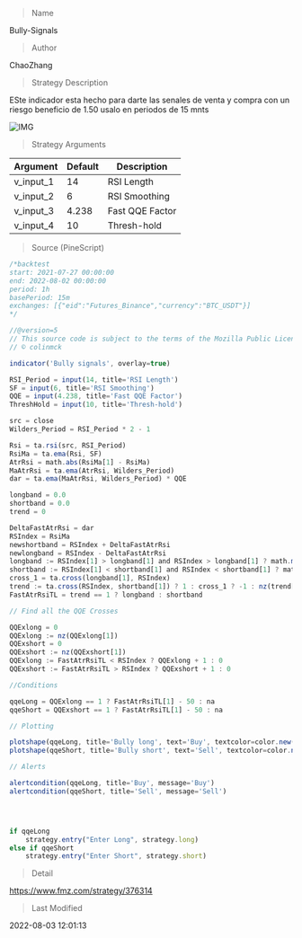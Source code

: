 
> Name

Bully-Signals

> Author

ChaoZhang

> Strategy Description

ESte indicador esta hecho para darte las senales de venta y compra con un riesgo beneficio de 1.50 usalo en periodos de 15 mnts


 ![IMG](https://www.fmz.com/upload/asset/150bfcf9ce5c54bd869.png) 

> Strategy Arguments



|Argument|Default|Description|
|----|----|----|
|v_input_1|14|RSI Length|
|v_input_2|6|RSI Smoothing|
|v_input_3|4.238|Fast QQE Factor|
|v_input_4|10|Thresh-hold|


> Source (PineScript)

``` javascript
/*backtest
start: 2021-07-27 00:00:00
end: 2022-08-02 00:00:00
period: 1h
basePeriod: 15m
exchanges: [{"eid":"Futures_Binance","currency":"BTC_USDT"}]
*/

//@version=5
// This source code is subject to the terms of the Mozilla Public License 2.0 at https://mozilla.org/MPL/2.0/
// © colinmck

indicator('Bully signals', overlay=true)

RSI_Period = input(14, title='RSI Length')
SF = input(6, title='RSI Smoothing')
QQE = input(4.238, title='Fast QQE Factor')
ThreshHold = input(10, title='Thresh-hold')

src = close
Wilders_Period = RSI_Period * 2 - 1

Rsi = ta.rsi(src, RSI_Period)
RsiMa = ta.ema(Rsi, SF)
AtrRsi = math.abs(RsiMa[1] - RsiMa)
MaAtrRsi = ta.ema(AtrRsi, Wilders_Period)
dar = ta.ema(MaAtrRsi, Wilders_Period) * QQE

longband = 0.0
shortband = 0.0
trend = 0

DeltaFastAtrRsi = dar
RSIndex = RsiMa
newshortband = RSIndex + DeltaFastAtrRsi
newlongband = RSIndex - DeltaFastAtrRsi
longband := RSIndex[1] > longband[1] and RSIndex > longband[1] ? math.max(longband[1], newlongband) : newlongband
shortband := RSIndex[1] < shortband[1] and RSIndex < shortband[1] ? math.min(shortband[1], newshortband) : newshortband
cross_1 = ta.cross(longband[1], RSIndex)
trend := ta.cross(RSIndex, shortband[1]) ? 1 : cross_1 ? -1 : nz(trend[1], 1)
FastAtrRsiTL = trend == 1 ? longband : shortband

// Find all the QQE Crosses

QQExlong = 0
QQExlong := nz(QQExlong[1])
QQExshort = 0
QQExshort := nz(QQExshort[1])
QQExlong := FastAtrRsiTL < RSIndex ? QQExlong + 1 : 0
QQExshort := FastAtrRsiTL > RSIndex ? QQExshort + 1 : 0

//Conditions

qqeLong = QQExlong == 1 ? FastAtrRsiTL[1] - 50 : na
qqeShort = QQExshort == 1 ? FastAtrRsiTL[1] - 50 : na

// Plotting

plotshape(qqeLong, title='Bully long', text='Buy', textcolor=color.new(color.white, 0), style=shape.labelup, location=location.belowbar, color=color.new(color.green, 0), size=size.tiny)
plotshape(qqeShort, title='Bully short', text='Sell', textcolor=color.new(color.white, 0), style=shape.labeldown, location=location.abovebar, color=color.new(color.red, 0), size=size.tiny)

// Alerts

alertcondition(qqeLong, title='Buy', message='Buy')
alertcondition(qqeShort, title='Sell', message='Sell')




if qqeLong
    strategy.entry("Enter Long", strategy.long)
else if qqeShort
    strategy.entry("Enter Short", strategy.short)
```

> Detail

https://www.fmz.com/strategy/376314

> Last Modified

2022-08-03 12:01:13
